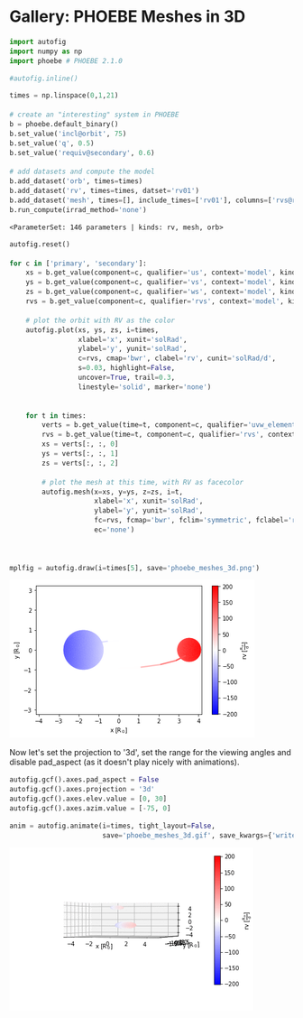 
# Gallery: PHOEBE Meshes in 3D


```python
import autofig
import numpy as np
import phoebe # PHOEBE 2.1.0
```


```python
#autofig.inline()
```


```python
times = np.linspace(0,1,21)

# create an "interesting" system in PHOEBE
b = phoebe.default_binary()
b.set_value('incl@orbit', 75)
b.set_value('q', 0.5)
b.set_value('requiv@secondary', 0.6)

# add datasets and compute the model
b.add_dataset('orb', times=times)
b.add_dataset('rv', times=times, datset='rv01')
b.add_dataset('mesh', times=[], include_times=['rv01'], columns=['rvs@rv01'])
b.run_compute(irrad_method='none')
```




    <ParameterSet: 146 parameters | kinds: rv, mesh, orb>




```python
autofig.reset()

for c in ['primary', 'secondary']:
    xs = b.get_value(component=c, qualifier='us', context='model', kind='orb')
    ys = b.get_value(component=c, qualifier='vs', context='model', kind='orb')
    zs = b.get_value(component=c, qualifier='ws', context='model', kind='orb')
    rvs = b.get_value(component=c, qualifier='rvs', context='model', kind='rv')
        
    # plot the orbit with RV as the color
    autofig.plot(xs, ys, zs, i=times,
                 xlabel='x', xunit='solRad',
                 ylabel='y', yunit='solRad',
                 c=rvs, cmap='bwr', clabel='rv', cunit='solRad/d',
                 s=0.03, highlight=False,
                 uncover=True, trail=0.3,
                 linestyle='solid', marker='none')

    
    for t in times:
        verts = b.get_value(time=t, component=c, qualifier='uvw_elements', context='model')
        rvs = b.get_value(time=t, component=c, qualifier='rvs', context='model')
        xs = verts[:, :, 0]
        ys = verts[:, :, 1]
        zs = verts[:, :, 2]
                     
        # plot the mesh at this time, with RV as facecolor
        autofig.mesh(x=xs, y=ys, z=zs, i=t,
                     xlabel='x', xunit='solRad', 
                     ylabel='y', yunit='solRad',
                     fc=rvs, fcmap='bwr', fclim='symmetric', fclabel='rv', fcunit='solRad/d', 
                     ec='none')
        

        
mplfig = autofig.draw(i=times[5], save='phoebe_meshes_3d.png')
```


![png](phoebe_meshes_3d_files/phoebe_meshes_3d_4_0.png)


Now let's set the projection to '3d', set the range for the viewing angles and disable pad_aspect (as it doesn't play nicely with animations).


```python
autofig.gcf().axes.pad_aspect = False
autofig.gcf().axes.projection = '3d'
autofig.gcf().axes.elev.value = [0, 30]
autofig.gcf().axes.azim.value = [-75, 0]
```


```python
anim = autofig.animate(i=times, tight_layout=False, 
                       save='phoebe_meshes_3d.gif', save_kwargs={'writer': 'imagemagick'})
```

![animation](phoebe_meshes_3d.gif)


```python

```
